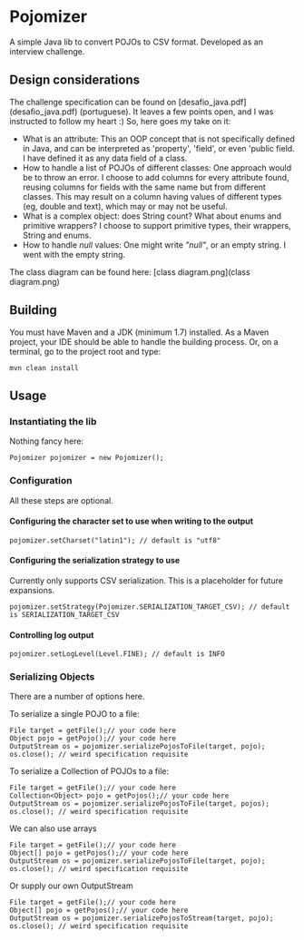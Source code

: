 # Pojomizer
A simple Java lib to convert POJOs to CSV format.
Developed as an interview challenge.

## Design considerations
The challenge specification can be found on [desafio_java.pdf] (desafio_java.pdf) (portuguese). 
It leaves a few points open, and I was instructed to follow my heart :) 
So, here goes my take on it:
- What is an attribute: This an OOP concept that is not specifically defined in Java, and can be interpreted as 'property', 'field', or even 'public field. I have defined it as any data field of a class.   
- How to handle a list of POJOs of different classes: One approach would be to throw an error. I choose to add columns for every attribute found, reusing columns for fields with the same name but from different classes. This may result on a column having values of different types (eg, double and text), which may or may not be useful.   
- What is a complex object: does String count? What about enums and primitive wrappers? I choose to support primitive types, their wrappers, String and enums.
- How to handle *null* values: One might write *"null"*, or an empty string. I went with the empty string.

The class diagram can be found here: [class diagram.png](class diagram.png)

## Building
You must have Maven and a JDK (minimum 1.7) installed.
As a Maven project, your IDE should be able to handle the building process. 
Or, on a terminal, go to the project root and type:
```
mvn clean install
```

## Usage
### Instantiating the lib
Nothing fancy here:
```
Pojomizer pojomizer = new Pojomizer();
```
### Configuration
All these steps are optional.
#### Configuring the character set to use when writing to the output  
```
pojomizer.setCharset("latin1"); // default is "utf8"
```
#### Configuring the serialization strategy to use 
Currently only supports CSV serialization. This is a placeholder for future expansions.
```
pojomizer.setStrategy(Pojomizer.SERIALIZATION_TARGET_CSV); // default is SERIALIZATION_TARGET_CSV
```
#### Controlling log output
```
pojomizer.setLogLevel(Level.FINE); // default is INFO  
```
### Serializing Objects
There are a number of options here.

To serialize a single POJO to a file:
```  
File target = getFile();// your code here
Object pojo = getPojo();// your code here
OutputStream os = pojomizer.serializePojosToFile(target, pojo);
os.close(); // weird specification requisite
```

To serialize a Collection of POJOs to a file:
```  
File target = getFile();// your code here
Collection<Object> pojo = getPojos();// your code here
OutputStream os = pojomizer.serializePojosToFile(target, pojos);
os.close(); // weird specification requisite
```

We can also use arrays
```  
File target = getFile();// your code here
Object[] pojo = getPojos();// your code here
OutputStream os = pojomizer.serializePojosToFile(target, pojo);
os.close(); // weird specification requisite
```

Or supply our own OutputStream
```  
File target = getFile();// your code here
Object[] pojo = getPojos();// your code here
OutputStream os = pojomizer.serializePojosToStream(target, pojo);
os.close(); // weird specification requisite
```

